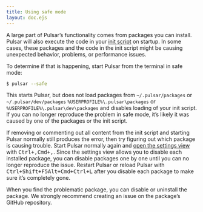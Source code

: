 ```yaml
---
title: Using safe mode
layout: doc.ejs
---
```


A large part of Pulsar’s functionality comes from packages you can install. Pulsar will also execute the code in your [init script](/customizing-pulsar/the-init-file) on startup. In some cases, these packages and the code in the init script might be causing unexpected behavior, problems, or performance issues.

To determine if that is happening, start Pulsar from the terminal in safe mode:

```sh
$ pulsar --safe
```

This starts Pulsar, but does not load packages from <span class="platform-mac platform-linux">`~/.pulsar/packages` or `~/.pulsar/dev/packages`</span> <span class="platform-win">`%USERPROFILE%\.pulsar\packages` or `%USERPROFILE%\.pulsar\dev\packages`</span> and disables loading of your init script. If you can no longer reproduce the problem in safe mode, it’s likely it was caused by one of the packages or the init script.

If removing or commenting out all content from the init script and starting Pulsar normally still produces the error, then try figuring out which package is causing trouble. Start Pulsar normally again and [open the settings view](/using-pulsar/basics/#settings-and-preferences) with <kbd class="platform-linux platform-win">Ctrl+,</kbd><kbd class="platform-mac">Cmd+,</kbd>. Since the settings view allows you to disable each installed package, you can disable packages one by one until you can no longer reproduce the issue. Restart Pulsar or reload Pulsar with <kbd class="platform-linux platform-win">Ctrl+Shift+F5</kbd><kbd class="platform-mac">Alt+Cmd+Ctrl+L</kbd> after you disable each package to make sure it’s completely gone.

When you find the problematic package, you can disable or uninstall the package. We strongly recommend creating an issue on the package’s GitHub repository.
